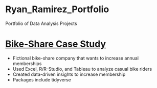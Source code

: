# Ryan_Ramirez_Portfolio
Portfolio of Data Analysis Projects

# [Bike-Share Case Study](https://github.com/rnramire/Kaggle)
* Fictional bike-share company that wants to increase annual memberships
* Used Excel, R/R-Studio, and Tableau to analyze casual bike riders
* Created data-driven insights to increase membership
* Packages include tidyverse
